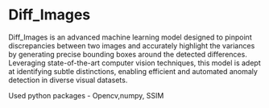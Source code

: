 # Diff_Images
Diff_Images is an advanced machine learning model designed to pinpoint discrepancies between two images and accurately highlight the variances by generating precise bounding boxes around the detected differences. Leveraging state-of-the-art computer vision techniques, this model is adept at identifying subtle distinctions, enabling efficient and automated anomaly detection in diverse visual datasets.

Used python packages - Opencv,numpy, SSIM
